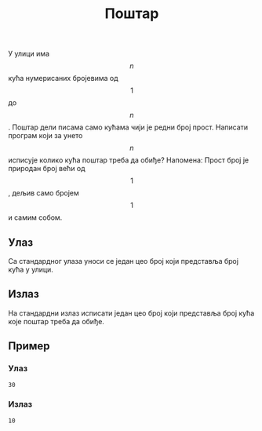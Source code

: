 ﻿---
title: Поштар
timelimit: 1.0 # u sekundama
memlimit: 64   # u MB
owner:  MalisaRadosavljevic   # vlasnik je onaj ko radi na zadatku
origin:    # može ostati prazno, koristi se kada postoji potreba navodjena izvora
tags: []   # svaki zadatak treba ra je označen tagovima prema dogovorenoj listi tagova
status: IZRADA   # jedan od: "IZRADA", "PREGLED", "KANDIDAT" ili "KOMPLETAN".
status-od:    # datum u formatu YYYY-MM-DD od kada je u navedenom statusu
solutions:
  - name: ex0
    lang: [cpp, cs]
    desc: ""
    tags: []
---
У улици има $$n$$ кућа нумерисаних бројевима од $$1$$ до $$n$$. Поштар дели писама само кућама чији је редни број прост. Написати програм који за унето $$n$$ исписује колико кућа поштар треба да обиђе?
Напомена: Прост број је природан број већи од $$1$$, дељив само бројем $$1$$ и самим собом.

## Улаз

Са стандардног улаза уноси се један цео број који представља број кућа у улици.

## Излаз

На стандардни излаз исписати један цео број који представља број кућа које поштар треба да обиђе.

## Пример

### Улаз

~~~
30
~~~

### Излаз

~~~
10
~~~